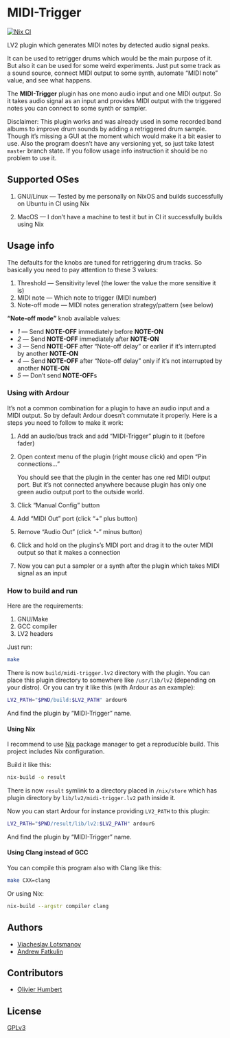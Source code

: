 # MIDI-Trigger

[![Nix CI](https://github.com/unclechu/MIDI-Trigger/actions/workflows/nix.yml/badge.svg)](https://github.com/unclechu/MIDI-Trigger/actions/workflows/nix.yml)

LV2 plugin which generates MIDI notes by detected audio signal peaks.

It can be used to retrigger drums which would be the main purpose of it.
But also it can be used for some weird experiments. Just put some track as a
sound source, connect MIDI output to some synth, automate “MIDI note” value,
and see what happens.

The **MIDI-Trigger** plugin has one mono audio input and one MIDI output.
So it takes audio signal as an input and provides MIDI output with the triggered
notes you can connect to some synth or sampler.

Disclaimer: This plugin works and was already used in some recorded band albums
to improve drum sounds by adding a retriggered drum sample. Though it’s missing
a GUI at the moment which would make it a bit easier to use. Also the program
doesn’t have any versioning yet, so just take latest `master` branch state. If
you follow usage info instruction it should be no problem to use it.

## Supported OSes

1. GNU/Linux — Tested by me personally on NixOS
   and builds successfully on Ubuntu in CI using Nix

2. MacOS — I don’t have a machine to test it but in CI it successfully builds
   using Nix

## Usage info

The defaults for the knobs are tuned for retriggering drum tracks.
So basically you need to pay attention to these 3 values:

1. Threshold — Sensitivity level (the lower the value the more sensitive it is)
2. MIDI note — Which note to trigger (MIDI number)
3. Note-off mode — MIDI notes generation strategy/pattern (see below)

**“Note-off mode”** knob available values:

- *1* — Send **NOTE-OFF** immediately before **NOTE-ON**
- *2* — Send **NOTE-OFF** immediately after **NOTE-ON**
- *3* — Send **NOTE-OFF** after “Note-off delay” or earlier
        if it’s interrupted by another **NOTE-ON**
- *4* — Send **NOTE-OFF** after “Note-off delay”
        only if it’s not interrupted by another **NOTE-ON**
- *5* — Don’t send **NOTE-OFF**s

### Using with Ardour

It’s not a common combination for a plugin to have an audio input and a MIDI
output. So by default Ardour doesn’t commutate it properly. Here is a steps you
need to follow to make it work:

1. Add an audio/bus track and add “MIDI-Trigger” plugin to it (before fader)

2. Open context menu of the plugin (right mouse click) and open
   “Pin connections...”

   You should see that the plugin in the center has one red MIDI output port.
   But it’s not connected anywhere because plugin has only one green audio
   output port to the outside world.

3. Click “Manual Config” button
4. Add “MIDI Out” port (click “+” plus button)
5. Remove “Audio Out” (click “-” minus button)

6. Click and hold on the plugins’s MIDI port and drag it to the outer MIDI
   output so that it makes a connection

7. Now you can put a sampler or a synth after the plugin which takes MIDI signal
   as an input

### How to build and run

Here are the requirements:

1. GNU/Make
2. GCC compiler
3. LV2 headers

Just run:

``` sh
make
```

There is now `build/midi-trigger.lv2` directory with the plugin. You can place
this plugin directory to somewhere like `/usr/lib/lv2` (depending on your
distro). Or you can try it like this (with Ardour as an example):

``` sh
LV2_PATH="$PWD/build:$LV2_PATH" ardour6
```

And find the plugin by “MIDI-Trigger” name.

#### Using Nix

I recommend to use [Nix] package manager to get a reproducible build.
This project includes Nix configuration.

Build it like this:

``` sh
nix-build -o result
```

There is now `result` symlink to a directory placed in `/nix/store` which
has plugin directory by `lib/lv2/midi-trigger.lv2` path inside it.

Now you can start Ardour for instance providing `LV2_PATH` to this plugin:

``` sh
LV2_PATH="$PWD/result/lib/lv2:$LV2_PATH" ardour6
```

And find the plugin by “MIDI-Trigger” name.

#### Using Clang instead of GCC

You can compile this program also with Clang like this:

``` sh
make CXX=clang
```

Or using Nix:

``` sh
nix-build --argstr compiler clang
```

## Authors

* [Viacheslav Lotsmanov](https://github.com/unclechu)
* [Andrew Fatkulin](https://github.com/co-yo-ne-da)

## Contributors

* [Olivier Humbert](https://github.com/trebmuh)

## License

[GPLv3](./LICENSE)

[Nix]: https://github.com/NixOS/nix
